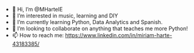 - 👋 Hi, I’m @MHarteIE
- 👀 I’m interested in music, learning and DIY
- 🌱 I’m currently learning Python, Data Analytics and Spanish.
- 💞️ I’m looking to collaborate on anything that teaches me more Python! 
- 📫 How to reach me: https://www.linkedin.com/in/miriam-harte-43183385/ 

<!---
MHarteIE/MHarteIE is a ✨ special ✨ repository because its `README.md` (this file) appears on your GitHub profile.
You can click the Preview link to take a look at your changes.
--->
